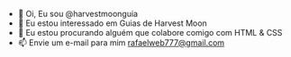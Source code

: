 - 👋 Oi, Eu sou @harvestmoonguia
- 👀 Eu estou interessado em Guias de Harvest Moon
- 💞️ Eu estou procurando alguém que colabore comigo com HTML & CSS
- 📫 Envie um e-mail para mim rafaelweb777@gmail.com

<!---
harvestmoonguia/harvestmoonguia is a ✨ special ✨ repository because its `README.md` (this file) appears on your GitHub profile.
You can click the Preview link to take a look at your changes.
--->

